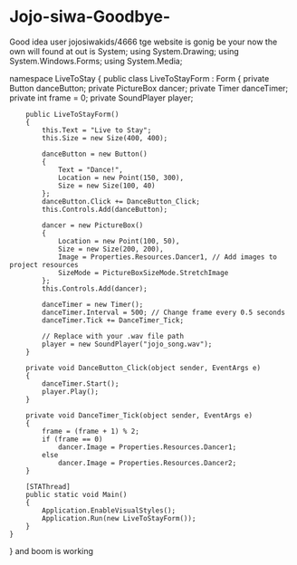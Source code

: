 # Jojo-siwa-Goodbye-
Good idea
user 
jojosiwakids/4666
tge website is gonig be your now
the own will found at out
is System;
using System.Drawing;
using System.Windows.Forms;
using System.Media;

namespace LiveToStay
{
    public class LiveToStayForm : Form
    {
        private Button danceButton;
        private PictureBox dancer;
        private Timer danceTimer;
        private int frame = 0;
        private SoundPlayer player;

        public LiveToStayForm()
        {
            this.Text = "Live to Stay";
            this.Size = new Size(400, 400);

            danceButton = new Button()
            {
                Text = "Dance!",
                Location = new Point(150, 300),
                Size = new Size(100, 40)
            };
            danceButton.Click += DanceButton_Click;
            this.Controls.Add(danceButton);

            dancer = new PictureBox()
            {
                Location = new Point(100, 50),
                Size = new Size(200, 200),
                Image = Properties.Resources.Dancer1, // Add images to project resources
                SizeMode = PictureBoxSizeMode.StretchImage
            };
            this.Controls.Add(dancer);

            danceTimer = new Timer();
            danceTimer.Interval = 500; // Change frame every 0.5 seconds
            danceTimer.Tick += DanceTimer_Tick;

            // Replace with your .wav file path
            player = new SoundPlayer("jojo_song.wav");
        }

        private void DanceButton_Click(object sender, EventArgs e)
        {
            danceTimer.Start();
            player.Play();
        }

        private void DanceTimer_Tick(object sender, EventArgs e)
        {
            frame = (frame + 1) % 2;
            if (frame == 0)
                dancer.Image = Properties.Resources.Dancer1;
            else
                dancer.Image = Properties.Resources.Dancer2;
        }

        [STAThread]
        public static void Main()
        {
            Application.EnableVisualStyles();
            Application.Run(new LiveToStayForm());
        }
    }
} 
and boom is working
